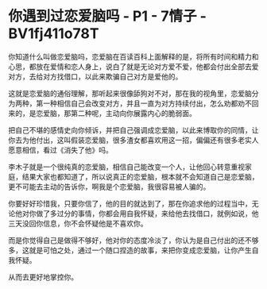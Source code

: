 # 你遇到过恋爱脑吗 - P1 - 7情子 - BV1fj411o78T

你知道什么叫做恋爱脑吗，恋爱脑在百读百科上面解释的是，将所有时间和精力和心思，都放在爱情和恋人身上，说白了就是无论对方爱不爱，他都会付出全部去爱对方，去给对方找借口，以此来欺骗自己对方是爱他的。

这就是恋爱脑的通俗理解，那听起来很像舔狗对不对，那在我的视角里，恋爱脑分为两种，第一种相信自己会改变对方，并且一直为对方持续付出，怎么劝都劝不回来的，是恋爱脑，那第二种呢，主动向你展露内心的脆弱面。

把自己不堪的感情史向你倾诉，并把自己强调成恋爱脑，以此来博取你的同情，让你去为他付出，这叫假装恋爱脑，很多渣女都喜欢用这一招，偏偏还有很多老实人愿意相信，看过《消失了他》吗。

李木子就是一个很纯真的恋爱脑，相信自己能改变一个人，让他回心转意重视家庭，结果大家也都知道了，所以说真正的恋爱脑，根本就不会知道自己是恋爱脑，更不可能去主动的告诉你，啊我是个恋爱脑，我很容易被人骗的。

你要好好珍惜我，只要你信了，他的目的就达到了，那在你追求他的过程当中，无论他对你做了多过分的事情，你都会用自我怀疑，来给他去找借口，就例如说，他三天没回你信息，你不会怀疑他是不喜欢你。

而是你觉得自己是做得不够好，他对你的态度冷淡了，你认为是自己付出的还不够多，这就是可怕之处，通过一个随口捏造的故事，来把你变成恋爱脑，让你产生自我怀疑。

从而去更好地掌控你。